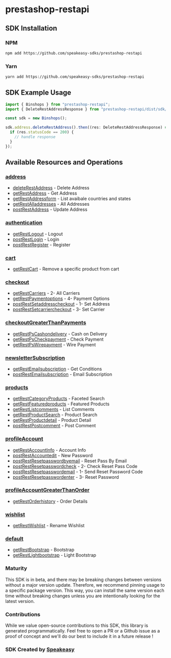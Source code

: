 # prestashop-restapi

<!-- Start SDK Installation -->
## SDK Installation

### NPM

```bash
npm add https://github.com/speakeasy-sdks/prestashop-restapi
```

### Yarn

```bash
yarn add https://github.com/speakeasy-sdks/prestashop-restapi
```
<!-- End SDK Installation -->

## SDK Example Usage
<!-- Start SDK Example Usage -->
```typescript
import { Binshops } from "prestashop-restapi";
import { DeleteRestAddressResponse } from "prestashop-restapi/dist/sdk/models/operations";

const sdk = new Binshops();

sdk.address.deleteRestAddress().then((res: DeleteRestAddressResponse) => {
  if (res.statusCode == 200) {
    // handle response
  }
});
```
<!-- End SDK Example Usage -->

<!-- Start SDK Available Operations -->
## Available Resources and Operations


### [address](docs/address/README.md)

* [deleteRestAddress](docs/address/README.md#deleterestaddress) - Delete Address
* [getRestAddress](docs/address/README.md#getrestaddress) - Get Address
* [getRestAddressform](docs/address/README.md#getrestaddressform) - List avaibale countries and states
* [getRestAlladdresses](docs/address/README.md#getrestalladdresses) - All Addresses
* [postRestAddress](docs/address/README.md#postrestaddress) - Update Address

### [authentication](docs/authentication/README.md)

* [getRestLogout](docs/authentication/README.md#getrestlogout) - Logout
* [postRestLogin](docs/authentication/README.md#postrestlogin) - Login
* [postRestRegister](docs/authentication/README.md#postrestregister) - Register

### [cart](docs/cart/README.md)

* [getRestCart](docs/cart/README.md#getrestcart) - Remove a specific product from cart

### [checkout](docs/checkout/README.md)

* [getRestCarriers](docs/checkout/README.md#getrestcarriers) - 2- All Carriers
* [getRestPaymentoptions](docs/checkout/README.md#getrestpaymentoptions) - 4- Payment Options
* [postRestSetaddresscheckout](docs/checkout/README.md#postrestsetaddresscheckout) - 1- Set Address
* [postRestSetcarriercheckout](docs/checkout/README.md#postrestsetcarriercheckout) - 3- Set Carrier

### [checkoutGreaterThanPayments](docs/checkoutgreaterthanpayments/README.md)

* [getRestPsCashondelivery](docs/checkoutgreaterthanpayments/README.md#getrestpscashondelivery) - Cash on Delivery
* [getRestPsCheckpayment](docs/checkoutgreaterthanpayments/README.md#getrestpscheckpayment) - Check Payment
* [getRestPsWirepayment](docs/checkoutgreaterthanpayments/README.md#getrestpswirepayment) - Wire Payment

### [newsletterSubscription](docs/newslettersubscription/README.md)

* [getRestEmailsubscription](docs/newslettersubscription/README.md#getrestemailsubscription) - Get Conditions
* [postRestEmailsubscription](docs/newslettersubscription/README.md#postrestemailsubscription) - Email Subscription

### [products](docs/products/README.md)

* [getRestCategoryProducts](docs/products/README.md#getrestcategoryproducts) - Faceted Search
* [getRestFeaturedproducts](docs/products/README.md#getrestfeaturedproducts) - Featured Products
* [getRestListcomments](docs/products/README.md#getrestlistcomments) - List Comments
* [getRestProductSearch](docs/products/README.md#getrestproductsearch) - Product Search
* [getRestProductdetail](docs/products/README.md#getrestproductdetail) - Product Detail
* [postRestPostcomment](docs/products/README.md#postrestpostcomment) - Post Comment

### [profileAccount](docs/profileaccount/README.md)

* [getRestAccountInfo](docs/profileaccount/README.md#getrestaccountinfo) - Account Info
* [postRestAccountedit](docs/profileaccount/README.md#postrestaccountedit) - New Password
* [postRestResetpasswordbyemail](docs/profileaccount/README.md#postrestresetpasswordbyemail) - Reset Pass By Email
* [postRestResetpasswordcheck](docs/profileaccount/README.md#postrestresetpasswordcheck) - 2- Check Reset Pass Code
* [postRestResetpasswordemail](docs/profileaccount/README.md#postrestresetpasswordemail) - 1- Send Reset Password Code
* [postRestResetpasswordenter](docs/profileaccount/README.md#postrestresetpasswordenter) - 3- Reset Password

### [profileAccountGreaterThanOrder](docs/profileaccountgreaterthanorder/README.md)

* [getRestOrderhistory](docs/profileaccountgreaterthanorder/README.md#getrestorderhistory) - Order Details

### [wishlist](docs/wishlist/README.md)

* [getRestWishlist](docs/wishlist/README.md#getrestwishlist) - Rename Wishlist

### [default](docs/default/README.md)

* [getRestBootstrap](docs/default/README.md#getrestbootstrap) - Bootstrap
* [getRestLightbootstrap](docs/default/README.md#getrestlightbootstrap) - Light Bootstrap
<!-- End SDK Available Operations -->

### Maturity

This SDK is in beta, and there may be breaking changes between versions without a major version update. Therefore, we recommend pinning usage
to a specific package version. This way, you can install the same version each time without breaking changes unless you are intentionally
looking for the latest version.

### Contributions

While we value open-source contributions to this SDK, this library is generated programmatically.
Feel free to open a PR or a Github issue as a proof of concept and we'll do our best to include it in a future release !

### SDK Created by [Speakeasy](https://docs.speakeasyapi.dev/docs/using-speakeasy/client-sdks)

